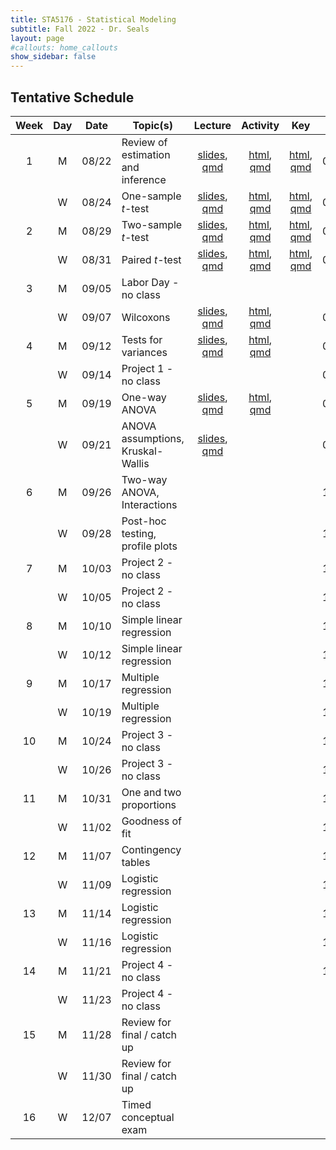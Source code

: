 ```yaml
---
title: STA5176 - Statistical Modeling
subtitle: Fall 2022 - Dr. Seals
layout: page
#callouts: home_callouts
show_sidebar: false
---
```


## Tentative Schedule

| Week | Day | Date  | Topic(s)                           |                            Lecture                            | Activity | Key | Due |
|:-:|:-:|:-:|---------|:-:|:-:|:-:|:-:|
| 1    | M   | 08/22 | Review of estimation and inference | [slides](https://samanthaseals.github.io/STA5176/slides/L01.html), [qmd](https://github.com/samanthaseals/STA5176/blob/main/slides/L01.qmd) | [html](https://samanthaseals.github.io/STA5176/activities/A01.html), [qmd](https://github.com/samanthaseals/STA5176/blob/main/activities/A01.qmd)  | [html](https://samanthaseals.github.io/STA5176/activities/keys/A01key.html), [qmd](https://github.com/samanthaseals/STA5176/blob/main/slides/A01key.qmd) | 08/28 |
|      | W   | 08/24 | One-sample *t*-test                | [slides](https://samanthaseals.github.io/STA5176/slides/L02.html), [qmd](https://github.com/samanthaseals/STA5176/blob/main/slides/L02.qmd) | [html](https://samanthaseals.github.io/STA5176/activities/A02.html), [qmd](https://github.com/samanthaseals/STA5176/blob/main/activities/A02.qmd) | [html](https://samanthaseals.github.io/STA5176/activities/keys/A02key.html), [qmd](https://github.com/samanthaseals/STA5176/blob/main/slides/A02key.qmd)  | 08/28 |
| 2    | M   | 08/29 | Two-sample *t*-test                | [slides](https://samanthaseals.github.io/STA5176/slides/L03.html), [qmd](https://github.com/samanthaseals/STA5176/blob/main/slides/L03.qmd) | [html](https://samanthaseals.github.io/STA5176/activities/A03.html), [qmd](https://github.com/samanthaseals/STA5176/blob/main/activities/A03.qmd)  | [html](https://samanthaseals.github.io/STA5176/activities/keys/A03key.html), [qmd](https://github.com/samanthaseals/STA5176/blob/main/slides/A03key.qmd) | 09/04 |
|      | W   | 08/31 | Paired *t*-test                    | [slides](https://samanthaseals.github.io/STA5176/slides/L04.html), [qmd](https://github.com/samanthaseals/STA5176/blob/main/slides/L04.qmd) | [html](https://samanthaseals.github.io/STA5176/activities/A04.html), [qmd](https://github.com/samanthaseals/STA5176/blob/main/activities/A04.qmd)  | [html](https://samanthaseals.github.io/STA5176/activities/keys/A04key.html), [qmd](https://github.com/samanthaseals/STA5176/blob/main/slides/A04key.qmd) | 09/04 |
| 3    | M   | 09/05 | Labor Day - no class                         |  | | | |
|      | W   | 09/07 | Wilcoxons                 | [slides](https://samanthaseals.github.io/STA5176/slides/L05.html), [qmd](https://github.com/samanthaseals/STA5176/blob/main/slides/L05.qmd) | [html](https://samanthaseals.github.io/STA5176/activities/A05.html), [qmd](https://github.com/samanthaseals/STA5176/blob/main/activities/A05.qmd) | | 09/11 |
| 4    | M   | 09/12 | Tests for variances            | [slides](https://samanthaseals.github.io/STA5176/slides/L06.html), [qmd](https://github.com/samanthaseals/STA5176/blob/main/slides/L06.qmd) | [html](https://samanthaseals.github.io/STA5176/activities/A06.html), [qmd](https://github.com/samanthaseals/STA5176/blob/main/activities/A06.qmd)  | | 09/11 |
|      | W   | 09/14 | Project 1 - no class                        |                                                              | | | 09/19 |
| 5    | M   | 09/19 | One-way ANOVA                      | [slides](https://samanthaseals.github.io/STA5176/slides/L07.html), [qmd](https://github.com/samanthaseals/STA5176/blob/main/slides/L07.qmd)                                                              |[html](https://samanthaseals.github.io/STA5176/activities/A07.html), [qmd](https://github.com/samanthaseals/STA5176/blob/main/activities/A07.qmd) | | 09/25 |
|      | W   | 09/21 | ANOVA assumptions, Kruskal-Wallis  | [slides](https://samanthaseals.github.io/STA5176/slides/L08.html), [qmd](https://github.com/samanthaseals/STA5176/blob/main/slides/L08.qmd)                                                                | | | 09/25 |
| 6    | M   | 09/26 | Two-way ANOVA, Interactions                   |                                                               | | | 10/02 |
|      | W   | 09/28 | Post-hoc testing, profile plots        |                                                               | | | 10/02 |
| 7    | M   | 10/03 | Project 2 - no class    |                                                               | | | 10/10 |
|      | W   | 10/05 | Project 2 - no class                         |                                                               | | | 10/10 |
| 8    | M   | 10/10 | Simple linear regression           |                                                               | | | 10/16 |
|      | W   | 10/12 | Simple linear regression           |                                                               | | | 10/16 |
| 9    | M   | 10/17 | Multiple regression                |                                                               | | | 10/23 |
|      | W   | 10/19 | Multiple regression                |                                                               | | | 10/23 |
| 10   | M   | 10/24 | Project 3 - no class               |                                                               | | | 10/31 |
|      | W   | 10/26 | Project 3 - no class                         |                                                               | | | 10/31 |
| 11   | M   | 10/31 | One and two proportions            |                                                               | | | 11/06 |
|      | W   | 11/02 | Goodness of fit                    |                                                               | | | 11/06 |
| 12   | M   | 11/07 | Contingency tables                 |                                                               | | | 11/13 |
|      | W   | 11/09 | Logistic regression                |                                                               | | | 11/13 |
| 13   | M   | 11/14 | Logistic regression                |                                                               | | | 11/20 |
|      | W   | 11/16 | Logistic regression                |                                                               | | | 11/20 |
| 14   | M   | 11/21 | Project 4 - no class                         |                                                               | | | 11/28 |
|      | W   | 11/23 | Project 4 - no class          |                                                               | | | |
| 15   | M   | 11/28 | Review for final / catch up                   |                                                               | | | |
|      | W   | 11/30 | Review for final / catch up                    |                                                               | | | |
| 16   | W   | 12/07 | Timed conceptual exam              |                                                               | | | |
